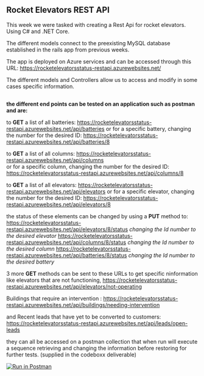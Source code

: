 ## Rocket Elevators REST API

This week we were tasked with creating a Rest Api for rocket elevators.
Using C# and .NET Core.

The different models connect to the preexisting MySQL database established in the rails app from previous weeks.

The app is deployed on Azure services and can be accessed through this URL: 
https://rocketelevatorsstatus-restapi.azurewebsites.net/

The different models and Controllers allow us to access and modify in some cases specific information.

## 

 **the different end points can be tested on an application such as postman and are:**

to **GET** a list of all batteries:
https://rocketelevatorsstatus-restapi.azurewebsites.net/api/batteries
or for a specific battery, changing the number for the desired ID:
https://rocketelevatorsstatus-restapi.azurewebsites.net/api/batteries/8

to **GET** a list of all columns:
https://rocketelevatorsstatus-restapi.azurewebsites.net/api/columns  
or for a specific column, changing the number for the desired ID:
https://rocketelevatorsstatus-restapi.azurewebsites.net/api/columns/8

to **GET** a list of all elevators:
https://rocketelevatorsstatus-restapi.azurewebsites.net/api/elevators
or for a specific elevator, changing the number for the desired ID:
https://rocketelevatorsstatus-restapi.azurewebsites.net/api/elevators/8

the status of these elements can be changed by using a **PUT** method to: 
https://rocketelevatorsstatus-restapi.azurewebsites.net/api/elevators/8/status
*changing the Id number to the desired elevator*
https://rocketelevatorsstatus-restapi.azurewebsites.net/api/columns/8/status
*changing the Id number to the desired column*
https://rocketelevatorsstatus-restapi.azurewebsites.net/api/batteries/8/status
*changing the Id number to the desired battery*

3 more **GET** methods can be sent to these URLs to get specific ninformation like elevators that are not functioning, https://rocketelevatorsstatus-restapi.azurewebsites.net/api/elevators/not-operating

Buildings that require an intervention : 
https://rocketelevatorsstatus-restapi.azurewebsites.net/api/buildings/needing-intervention

and Recent leads that have yet to be converted to customers:
https://rocketelevatorsstatus-restapi.azurewebsites.net/api/leads/open-leads

they can all be accessed on a postman collection that when run will execute a sequence retrieving and changing the information before restoring for further tests. (supplied in the codeboxx deliverable)



[![Run in Postman](https://run.pstmn.io/button.svg)](https://app.getpostman.com/run-collection/d7ab185b0ff94a0c0cce)



